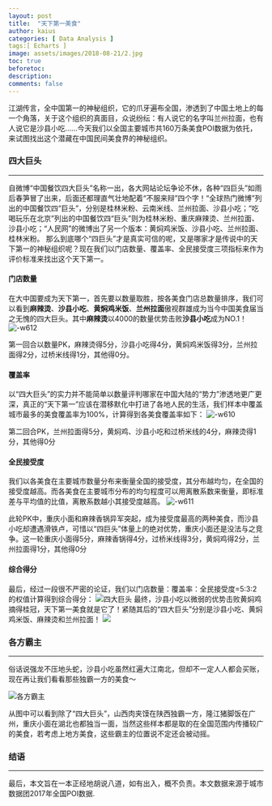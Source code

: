 ```yaml
---
layout: post
title:  "天下第一美食"
author: kaius
categories: [ Data Analysis ]
tags:[ Echarts ]
image: assets/images/2018-08-21/2.jpg
toc: true
beforetoc:
description:
comments: false
---
```


江湖传言，全中国第一的神秘组织，它的爪牙遍布全国，渗透到了中国土地上的每一个角落，关于这个组织的真面目，众说纷纭：有人说它的名字叫兰州拉面，也有人说它是沙县小吃......今天我们以全国主要城市共160万条美食POI数据为依托，来试图找出这个潜藏在中国民间美食界的神秘组织。

### 四大巨头

-------

自微博“中国餐饮四大巨头”名称一出，各大网站论坛争论不休，各种“四巨头”如雨后春笋冒了出来，后面还都理直气壮地配着“不服来辩”四个字！“全球热门微博”列出的中国餐饮四“巨头”，分别是桂林米粉、云南米线、兰州拉面、沙县小吃；“吃喝玩乐在北京”列出的中国餐饮四“巨头”则为桂林米粉、重庆麻辣烫、兰州拉面、沙县小吃；“人民网”的微博出了另一个版本：黄焖鸡米饭、沙县小吃、兰州拉面、桂林米粉。
那么到底哪个“四巨头”才是真实可信的呢，又是哪家才是传说中的天下第一的神秘组织呢？现在我们以门店数量、覆盖率、全民接受度三项指标来作为评价标准来找出这个天下第一。

#### 门店数量

在大中国要成为天下第一，首先要以数量取胜，按各美食门店总数量排序，我们可以看到**麻辣烫**、**沙县小吃**、**黄焖鸡米饭**、**兰州拉面**傲视群雄成为当今中国美食届当之无愧的四大巨头。其中**麻辣烫**以4000的数量优势击败**沙县小吃**成为NO.1！
![-w612]({{site.baseurl}}/assets/images/2018-08-21/15349533525794.jpg)



第一回合以数量PK，麻辣烫得5分，沙县小吃得4分，黄焖鸡米饭得3分，兰州拉面得2分，过桥米线得1分，其他得0分。

#### 覆盖率

以“四大巨头”的实力并不能简单以数量评判哪家在中国大陆的“势力”渗透地更广更深，真正的“天下第一”应该在潜移默化中打进了各地人民的生活，我们样本中覆盖城市最多的美食覆盖率为100%，计算得到各美食覆盖率如下：
![-w610]({{site.baseurl}}/assets/images/2018-08-21/15349533784893.jpg)



第二回合PK，兰州拉面得5分，黄焖鸡、沙县小吃和过桥米线的4分，麻辣烫得1分，其他得0分

#### 全民接受度

我们以各美食在主要城市数量分布来衡量全国的接受度，其分布越均匀，在全国的接受度越高。而各美食在主要城市分布的均匀程度可以用离散系数来衡量，即标准差与平均值的比值，离散系数越小其接受度越高。
![-w611]({{site.baseurl}}/assets/images/2018-08-21/15349534014760.jpg)

此轮PK中，重庆小面和麻辣香锅异军突起，成为接受度最高的两种美食，而沙县小吃却遭遇滑铁卢，可惜以“四巨头”体量上的绝对优势，重庆小面还是没法与之竞争。这一轮重庆小面得5分，麻辣香锅得4分，过桥米线得3分，黄焖鸡得2分，兰州拉面得1分，其他得0分

#### 综合得分

最后，经过一段很不严密的论证，我们以门店数量：覆盖率：全民接受度=5:3:2的权值计算得到综合得分：
![四大巨头]({{site.baseurl}}/assets/images/2018-08-21/3.jpg)
最终，沙县小吃以微弱的优势击败黄焖鸡摘得桂冠，天下第一美食就是它了！紧随其后的“四大巨头”分别是沙县小吃、黄焖鸡米饭、麻辣烫和兰州拉面！
![]({{site.baseurl}}/assets/images/2018-08-21/15349525293731.jpg)


### 各方霸主

-------
俗话说强龙不压地头蛇，沙县小吃虽然红遍大江南北，但却不一定人人都会买账，现在再让我们看看那些独霸一方的美食～

![各方霸主]({{site.baseurl}}/assets/images/2018-08-21/1.jpg)

从图中可以看到除了“四大巨头”，山西肉夹馍在陕西独霸一方，隆江猪脚饭在广州，重庆小面在湖北也都独当一面，当然这些样本都是取的在全国范围内传播较广的美食，若考虑上地方美食，这些霸主的位置说不定还会被动摇。

### 结语

-------

最后，本文旨在一本正经地胡说八道，如有出入，概不负责。本文数据来源于城市数据团2017年全国POI数据.

